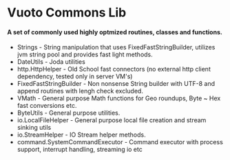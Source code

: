 # Vuoto Commons Lib
#### A set of commonly used highly optmized routines, classes and functions.

+ Strings - String manipulation that uses FixedFastStringBuilder, utilizes jvm string pool and provides fast light methods.
+ DateUtils - Joda utilities
+ http.HttpHelper - Old School fast connectors (no external http client dependency, tested only in server VM's)
+ FixedFastStringBuilder - Non nonsense String builder with UTF-8 and append routines with lengh check excluded.
+ VMath - General purpose Math functions for Geo roundups, Byte ~ Hex fast conversions etc.
+ ByteUtils - General purpose utilities.
+ io.LocalFileHelper - General purpose local file creation and stream sinking utils
+ io.StreamHelper - IO Stream helper methods.
+ command.SystemCommandExecutor - Command executor with process support, interrupt handling, streaming io etc

